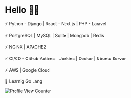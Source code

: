 # Hello  👋🏻

⚡️ Python - Django | React - Next.js | PHP - Laravel

⚡️ PostgreSQL | MySQL | Sqlite | Mongodb | Redis

⚡️ NGINX | APACHE2

⚡️ CI/CD - Github Actions - Jenkins | Docker | Ubuntu Server

⚡️ AWS | Google Cloud

🧠  Learnig Go Lang

![Profile View Counter](https://komarev.com/ghpvc/?username=dlintin)
